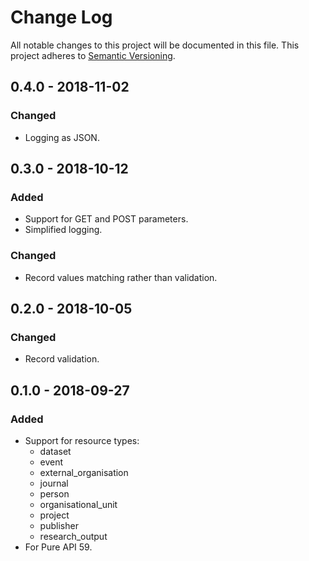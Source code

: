 # Change Log
All notable changes to this project will be documented in this file.
This project adheres to [Semantic Versioning](http://semver.org/).

## 0.4.0 - 2018-11-02
### Changed
- Logging as JSON.

## 0.3.0 - 2018-10-12
### Added
- Support for GET and POST parameters.
- Simplified logging.

### Changed
- Record values matching rather than validation.

## 0.2.0 - 2018-10-05
### Changed
- Record validation.

## 0.1.0 - 2018-09-27
### Added
- Support for resource types: 
    - dataset 
    - event 
    - external_organisation
    - journal
    - person
    - organisational_unit
    - project
    - publisher
    - research_output 
- For Pure API 59.
